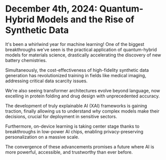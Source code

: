 # December 4th, 2024: Quantum-Hybrid Models and the Rise of Synthetic Data

It's been a whirlwind year for machine learning! One of the biggest breakthroughs we've seen is the practical application of quantum-hybrid models for materials science, drastically accelerating the discovery of new battery chemistries.

Simultaneously, the cost-effectiveness of high-fidelity synthetic data generation has revolutionized training in fields like medical imaging, addressing critical data scarcity issues.

We're also seeing transformer architectures evolve beyond language, now excelling in protein folding and drug design with unprecedented accuracy.

The development of truly explainable AI (XAI) frameworks is gaining traction, finally allowing us to understand *why* complex models make their decisions, crucial for deployment in sensitive sectors.

Furthermore, on-device learning is taking center stage thanks to breakthroughs in low-power AI chips, enabling privacy-preserving personalization on a massive scale.

The convergence of these advancements promises a future where AI is more powerful, accessible, and trustworthy than ever before.
